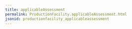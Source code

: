 ```yaml
---
title: applicableAssessment
permalink: ProductionFacility.applicableAssessment.html
jsonid: productionfacility_applicableassessment
---
```

